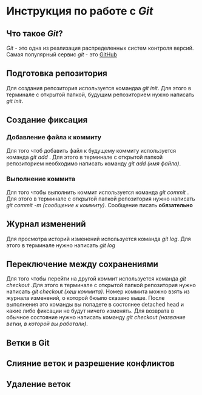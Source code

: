 # Инструкция по работе с *Git*

## Что такое *Git*?
*Git* - это одна из реализация распределенных систем контроля версий. Самая популярный сервис *git* - это [GitHub](https://github.com)
## Подготовка репозитория
Для создания репозитория используется командаа *git init*. Для этого в терминале с открытой папкой, будущим репозиторием нужно написать *git init*.

## Создание фиксация


### Добавление файла к коммиту
Для того чтоб добавить файл к будущему коммиту используется команда *git add* . Для этого в терминале с открытой папкой репозиторием необходимо написать команду *git add (имя файла)*. 

### Выполнение коммита
Для того чтобы выполнить коммит используется команда *git commit* . Для этого в терминале с открытой папкой репозитория нужно написать *git commit -m (сообщение к коммиту)*. Сообщение писать **обязательно**

## Журнал изменений
Для просмотра историй изменений используется команда *git log*. Для этого в терминале нужно написать *git log*

## Переключение между сохранениями
Для того чтобы перейти на другой коммит используется команда *git checkout* .Для этого в терминале с  открытой папкой репозитория нужно написать *git checkout (хеш коммита)*. Номер коммита можно взять из журнала изменений, о которой бюыло сказано выше. После выполнения это команды вы попадете в состоянее detached head и какие либо фиксации не будут ничего изменять. Для возврата в обычное состояние нужно написать команду *git checkout (название ветки, в которой вы работали)*. 

Ветки в Git
--------------------

Слияние веток и разрешение конфликтов
--------------------------------

Удаление веток
---------------------------